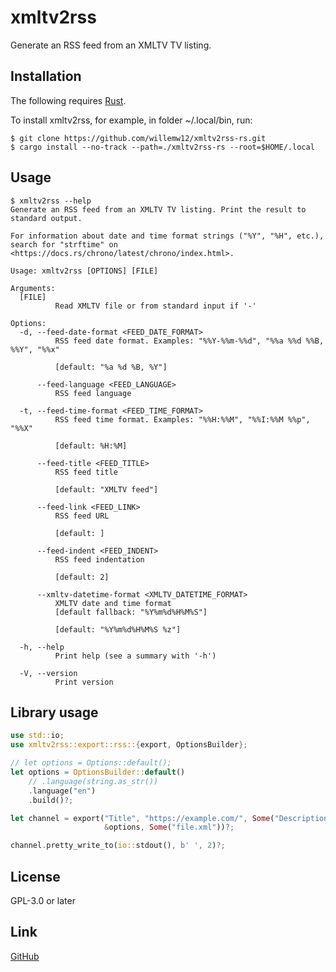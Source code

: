 xmltv2rss
=========

Generate an RSS feed from an XMLTV TV listing.


Installation
------------

The following requires [Rust](https://www.rust-lang.org/).

To install xmltv2rss, for example, in folder ~/.local/bin, run:

    $ git clone https://github.com/willemw12/xmltv2rss-rs.git
    $ cargo install --no-track --path=./xmltv2rss-rs --root=$HOME/.local


Usage
-----

    $ xmltv2rss --help
    Generate an RSS feed from an XMLTV TV listing. Print the result to standard output.
    
    For information about date and time format strings ("%Y", "%H", etc.), search for "strftime" on <https://docs.rs/chrono/latest/chrono/index.html>.
    
    Usage: xmltv2rss [OPTIONS] [FILE]
    
    Arguments:
      [FILE]
              Read XMLTV file or from standard input if '-'
    
    Options:
      -d, --feed-date-format <FEED_DATE_FORMAT>
              RSS feed date format. Examples: "%%Y-%%m-%%d", "%%a %%d %%B, %%Y", "%%x"
              
              [default: "%a %d %B, %Y"]
    
          --feed-language <FEED_LANGUAGE>
              RSS feed language
    
      -t, --feed-time-format <FEED_TIME_FORMAT>
              RSS feed time format. Examples: "%%H:%%M", "%%I:%%M %%p", "%%X"
              
              [default: %H:%M]
    
          --feed-title <FEED_TITLE>
              RSS feed title
              
              [default: "XMLTV feed"]
    
          --feed-link <FEED_LINK>
              RSS feed URL
              
              [default: ]
    
          --feed-indent <FEED_INDENT>
              RSS feed indentation
              
              [default: 2]
    
          --xmltv-datetime-format <XMLTV_DATETIME_FORMAT>
              XMLTV date and time format
              [default fallback: "%Y%m%d%H%M%S"]
              
              [default: "%Y%m%d%H%M%S %z"]
    
      -h, --help
              Print help (see a summary with '-h')
    
      -V, --version
              Print version

Library usage
-------------

```rust
use std::io;
use xmltv2rss::export::rss::{export, OptionsBuilder};

// let options = Options::default();
let options = OptionsBuilder::default()
    // .language(string.as_str())
    .language("en")
    .build()?;

let channel = export("Title", "https://example.com/", Some("Description"),
                     &options, Some("file.xml"))?;

channel.pretty_write_to(io::stdout(), b' ', 2)?;
```


License
-------

GPL-3.0 or later


Link
----

[GitHub](https://github.com/willemw12/xmltv2rss-rs)

